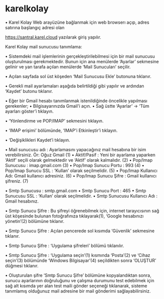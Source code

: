# karelkolay

•	Karel Kolay Web arayüzüne bağlanmak için web 
browserı açıp, adres satırına başlangıç adresi olan 

https://santral.karel.cloud yazılarak giriş yapılır.


Karel Kolay mail sunucusu tanımlama:

•	Sistemdeki mail işlemlerinin gerçekleştirilebilmesi için bir mail sunucusu oluşturulması gerekmektedir. Bunun için ana menülerde ‘Ayarlar’ sekmesine gelinir ve yan tarafa açılan menülerde ‘Mail Sunucuları’ seçilir.

•	Açılan sayfada sol üst köşeden ‘Mail Sunucusu Ekle’ butonuna tıklanır. 

•	Gerekli mail ayarlamaları aşağıda belirtildiği gibi yapılır ve ardından ‘Kaydet’ butonu tıklanır.

•	Eğer bir Gmail hesabı tanımlanmak istenildiğinde öncelikle yapılması gerekenler;
•	Bilgisayarınızda Gmail'i açın.
•	Sağ üstte ‘Ayarlar’ -> ‘Tüm ayarları göster’i tıklayın.


•	‘Yönlendirme ve POP/IMAP’ sekmesini tıklayın.

 


•	‘IMAP erişimi’ bölümünde, ‘IMAP'i Etkinleştir’i tıklayın.



•	‘Değişiklikleri Kaydet’i tıklayın.
 
•	Mail sunucusu adı : Ayarlamasını yapacağınız mail hesabına bir isim verebilirsiniz. Ör: Oğuz Gmail (1)
•	Aktif/Pasif : Yeni bir ayarlama yaparken ‘Aktif’ seçili olarak gelmektedir ve ‘Aktif’ olarak kalmalıdır. (2)
•	Pop/Imap Sunucusu : imap.gmail.com (3)
•	Pop/Imap Sunucu Portu : 993 (4)
•	Pop/Imap Sunucu SSL : ‘Kullan’ olarak seçilmelidir. (5)
•	Pop/Imap Kullanıcı Adı: Gmail kullanıcı adresiniz. (6)
•	Pop/Imap Sunucu Şifre : Gmail kullanıcı şifreniz. (7)



•	Smtp Sunucusu : smtp.gmail.com
•	Smtp Sunucu Port : 465 
•	Smtp Sunucusu SSL : ‘Kullan’ olarak seçilmelidir.
•	Smtp Sunucusu Kullanıcı Adı : Gmail hesabınız.

 
•	Smtp Sunucu Şifre : Bu şifreyi öğrenebilmek için, internet tarayıcısının sağ üst köşesinde bulunan fotoğrafınıza tıklayarak(1), ‘Google hesabınızı yönetin’(2) bölümüne tıklanır.


•	Smtp Sunucu Şifre : Açılan pencerede sol kısımda ‘Güvenlik’ sekmesine tıklanır.
 
•	Smtp Sunucu Şifre : ‘Uygulama şifreleri’ bölümü tıklanılır.


•	 Smtp Sunucu Şifre : ‘Uygulama seçin’(1) kısmında ‘Posta’(2) ve ‘Cihaz seçin’(3) bölümünde ‘Windows Bilgisayar’(4) seçildikten sonra ‘OLUŞTUR’ düğmesi tıklanır.
 

•	Oluşturulan şifre ‘Smtp Sunucu Şifre’ bölümüne kopyalandıktan sonra, sunucu ayarlarının doğruluğunu ve çalışma durumunu test edebilmek için sağ alt kısımda yer alan test maili gönder seçeneği tıklanarak, sisteme tanımlamış olduğunuz mail adresine bir mail gönderimi sağlayabilirsiniz.

